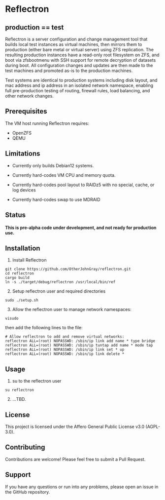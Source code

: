 # Reflectron
## production == test

Reflectron is a server configuration and change management tool that builds local test instances as virtual machines, then mirrors them to production (either bare metal or virtual server) using ZFS replication. 
The resulting production instances have a read-only root filesystem on ZFS, and boot via zfsbootmenu with SSH support for remote decryption of datasets during boot. All configuration changes 
and updates are then made to the test machines and promoted as-is to the production machines. 

Test systems are identical to production systems including disk layout, and mac address and ip address in an isolated network namespace, enabling full pre-production testing of routing, firewall rules, load balancing, and  other network changes.

## Prerequisites

The VM host running Reflectron requires:

- OpenZFS
- QEMU

## Limitations

- Currently only builds Debian12 systems.

- Currently hard-codes VM CPU and memory quota.

- Currently hard-codes pool layout to RAIDz5 with no special, cache, or log devices

- Currently hard-codes swap to use MDRAID

## Status
#### This is pre-alpha code under development, and not ready for production use.

## Installation

1. Install Reflectron
```
git clone https://github.com/OtherJohnGray/reflectron.git
cd reflectron
cargo build
ln -s ./target/debug/reflectron /usr/local/bin/ref
```
2. Setup reflectron user and required directories
```
sudo ./setup.sh
```
3. Allow the reflectron user to manage network namespaces:
```
visudo
```
then add the following lines to the file:
```
# Allow reflectron to add and remove virtual networks:
reflectron ALL=(root) NOPASSWD: /sbin/ip link add name * type bridge
reflectron ALL=(root) NOPASSWD: /sbin/ip tuntap add name * mode tap
reflectron ALL=(root) NOPASSWD: /sbin/ip link set * up
reflectron ALL=(root) NOPASSWD: /sbin/ip link delete *

```

## Usage 
1. su to the reflectron user
```
su reflectron
```
2. ...TBD. 

## License
This project is licensed under the Affero General Public License v3.0 (AGPL-3.0).

## Contributing
Contributions are welcome! Please feel free to submit a Pull Request.

## Support
If you have any questions or run into any problems, please open an issue in the GitHub repository.